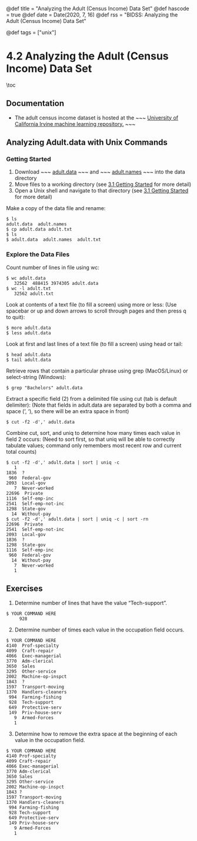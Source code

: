 @def title = "Analyzing the Adult (Census Income) Data Set"
@def hascode = true
@def date = Date(2020, 7, 16)
@def rss = "BIDSS: Analyzing the Adult (Census Income) Data Set"

@def tags = ["unix"]

# 4.2 Analyzing the Adult (Census Income) Data Set

\toc

## Documentation
* The adult census income dataset is hosted at the ~~~ <a href="https://archive.ics.uci.edu/ml/datasets/Adult" target="_blank">University of California Irvine machine learning repository.</a> ~~~

## Analyzing Adult.data with Unix Commands

### Getting Started

1. Download ~~~ <a href="https://raw.githubusercontent.com/bcbi/bidss/master/_data/adult/adult.data" target="_blank">adult.data</a> ~~~ and ~~~ <a href="https://raw.githubusercontent.com/bcbi/bidss/master/_data/adult/adult.names" target="_blank">adult.names</a> ~~~ into the data directory
2. Move files to a working directory (see [3.1 Getting Started](/programming/unix/intro) for more detail)
3. Open a Unix shell and navigate to that directory (see [3.1 Getting Started](/programming/unix/intro) for more detail)

Make a copy of the data file and rename:

```
$ ls
adult.data  adult.names
$ cp adult.data adult.txt
$ ls
$ adult.data  adult.names  adult.txt
```

### Explore the Data Files

Count number of lines in file using wc:
```
$ wc adult.data
   32562  488415 3974305 adult.data
$ wc -l adult.txt
   32562 adult.txt
```

Look at contents of a text file (to fill a screen) using more or less:
(Use spacebar or up and down arrows to scroll through pages and then press q to quit):
```
$ more adult.data
$ less adult.data
```

Look at first and last lines of a text file (to fill a screen) using head or tail:
```
$ head adult.data
$ tail adult.data
```

Retrieve rows that contain a particular phrase using grep (MacOS/Linux) or select-string (Windows):
```
$ grep "Bachelors" adult.data
```

Extract a specific field (2) from a delimited file using cut (tab is default delimiter):
(Note that fields in adult.data are separated by both a comma and space (‘, ‘), so there will be an extra space in front)
```
$ cut -f2 -d',' adult.data
```

Combine cut, sort, and uniq to determine how many times each value in field 2 occurs:
(Need to sort first, so that uniq will be able to correctly tabulate values; command only remembers most recent row and current total counts)

```
$ cut -f2 -d',' adult.data | sort | uniq -c
   1
1836  ?
 960  Federal-gov
2093  Local-gov
   7  Never-worked
22696  Private
1116  Self-emp-inc
2541  Self-emp-not-inc
1298  State-gov
  14  Without-pay
$ cut -f2 -d',' adult.data | sort | uniq -c | sort -rn
22696  Private
2541  Self-emp-not-inc
2093  Local-gov
1836  ?
1298  State-gov
1116  Self-emp-inc
 960  Federal-gov
  14  Without-pay
   7  Never-worked
   1
```

## Exercises

1. Determine number of lines that have the value “Tech-support”.

```
$ YOUR COMMAND HERE
     928
```

2. Determine number of times each value in the occupation field occurs.

```
$ YOUR COMMAND HERE
4140  Prof-specialty
4099  Craft-repair
4066  Exec-managerial
3770  Adm-clerical
3650  Sales
3295  Other-service
2002  Machine-op-inspct
1843  ?
1597  Transport-moving
1370  Handlers-cleaners
 994  Farming-fishing
 928  Tech-support
 649  Protective-serv
 149  Priv-house-serv
   9  Armed-Forces
   1
```

3. Determine how to remove the extra space at the beginning of each value in the occupation field.

```
$ YOUR COMMAND HERE
4140 Prof-specialty
4099 Craft-repair
4066 Exec-managerial
3770 Adm-clerical
3650 Sales
3295 Other-service
2002 Machine-op-inspct
1843 ?
1597 Transport-moving
1370 Handlers-cleaners
 994 Farming-fishing
 928 Tech-support
 649 Protective-serv
 149 Priv-house-serv
   9 Armed-Forces
   1
```